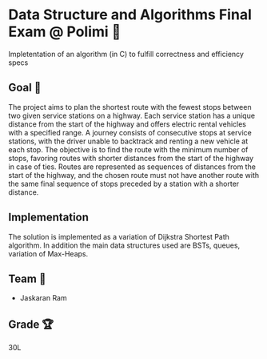 # Data Structure and Algorithms Final Exam @ Polimi 🚀

Impletentation of an algorithm (in C) to fulfill correctness and efficiency specs

## Goal 🎯

The project aims to plan the shortest route with the fewest stops between two given service stations on a highway. Each service station has a unique distance from the start of the highway and offers electric rental vehicles with a specified range. A journey consists of consecutive stops at service stations, with the driver unable to backtrack and renting a new vehicle at each stop. The objective is to find the route with the minimum number of stops, favoring routes with shorter distances from the start of the highway in case of ties. Routes are represented as sequences of distances from the start of the highway, and the chosen route must not have another route with the same final sequence of stops preceded by a station with a shorter distance.

## Implementation 

The solution is implemented as a variation of Dijkstra Shortest Path algorithm. In addition the main data structures used are BSTs, queues, variation of Max-Heaps.

## Team 👥

- Jaskaran Ram

## Grade 🏆

30L
